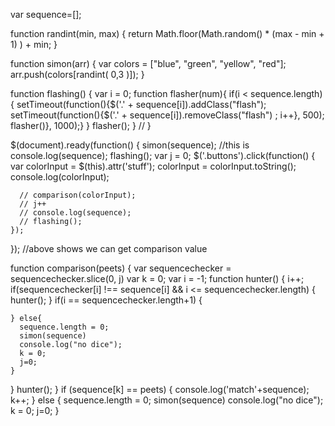 var sequence=[];

function randint(min, max) {
  return Math.floor(Math.random() * (max - min + 1) ) + min;
}

function simon(arr) {
  var colors = ["blue", "green", "yellow", "red"];
  arr.push(colors[randint( 0,3 )]);
}

function flashing() {
  var i = 0;
function flasher(num){
    if(i < sequence.length){
      setTimeout(function(){$('.' + sequence[i]).addClass("flash");
      setTimeout(function(){$('.' + sequence[i]).removeClass("flash") ; i++}, 500);
      flasher()}, 1000);}
    }
    flasher();
  }
// }


  $(document).ready(function() {
    simon(sequence); //this is
    console.log(sequence);
    flashing();
    var j = 0;
    $('.buttons').click(function() {
      var colorInput = $(this).attr('stuff');
      colorInput = colorInput.toString();
      console.log(colorInput);

      // comparison(colorInput);
      // j++
      // console.log(sequence);
      // flashing();
    });
  });
  //above shows we can get comparison value


  function comparison(peets) {
    var sequencechecker = sequencechecker.slice(0, j)
    var k = 0;
    var i = -1;
  function hunter() {
    i++;
    if(sequencechecker[i] !== sequence[i] && i <= sequencechecker.length) {
      hunter();
    }
    if(i == sequencechecker.length+1) {

    } else{
      sequence.length = 0;
      simon(sequence)
      console.log("no dice");
      k = 0;
      j=0;
    }
  } hunter();
}
    if (sequence[k] == peets) {
      console.log('match'+sequence);
      k++;
    }
    else {
      sequence.length = 0;
      simon(sequence)
      console.log("no dice");
      k = 0;
      j=0;
    }
